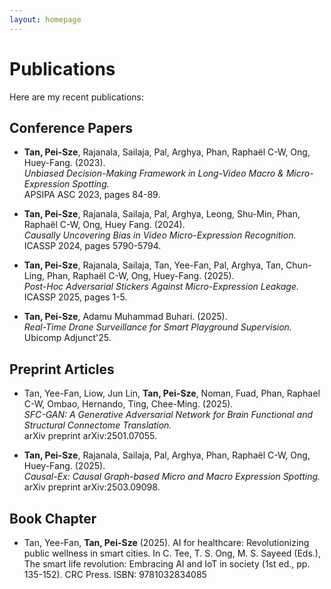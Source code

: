 ```yaml
---
layout: homepage
---
```


# Publications

Here are my recent publications:

## Conference Papers

- **Tan, Pei-Sze**, Rajanala, Sailaja, Pal, Arghya, Phan, Raphaël C-W, Ong, Huey-Fang. (2023).  
  *Unbiased Decision-Making Framework in Long-Video Macro & Micro-Expression Spotting.*  
  APSIPA ASC 2023, pages 84-89.

- **Tan, Pei-Sze**, Rajanala, Sailaja, Pal, Arghya, Leong, Shu-Min, Phan, Raphaël C-W, Ong, Huey Fang. (2024).  
  *Causally Uncovering Bias in Video Micro-Expression Recognition.*  
  ICASSP 2024, pages 5790-5794.

- **Tan, Pei-Sze**, Rajanala, Sailaja, Tan, Yee-Fan, Pal, Arghya, Tan, Chun-Ling, Phan, Raphaël C-W, Ong, Huey-Fang. (2025).  
  *Post-Hoc Adversarial Stickers Against Micro-Expression Leakage.*  
  ICASSP 2025, pages 1-5.

- **Tan, Pei-Sze**, Adamu Muhammad Buhari. (2025).  
  *Real-Time Drone Surveillance for Smart Playground Supervision.*  
  Ubicomp Adjunct'25.

## Preprint Articles

- Tan, Yee-Fan, Liow, Jun Lin, **Tan, Pei-Sze**, Noman, Fuad, Phan, Raphael C-W, Ombao, Hernando, Ting, Chee-Ming. (2025).  
  *SFC-GAN: A Generative Adversarial Network for Brain Functional and Structural Connectome Translation.*  
  arXiv preprint arXiv:2501.07055.

- **Tan, Pei-Sze**, Rajanala, Sailaja, Pal, Arghya, Phan, Raphaël C-W, Ong, Huey-Fang. (2025).  
  *Causal-Ex: Causal Graph-based Micro and Macro Expression Spotting.*  
  arXiv preprint arXiv:2503.09098.

## Book Chapter 

- Tan, Yee-Fan, **Tan, Pei-Sze** (2025). AI for healthcare: Revolutionizing public wellness in smart cities.
  In C. Tee, T. S. Ong, M. S. Sayeed (Eds.), The smart life revolution: Embracing AI and IoT in society (1st ed., pp. 135-152). CRC Press. ISBN: 9781032834085
